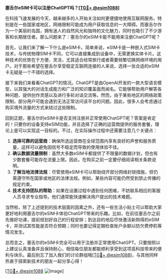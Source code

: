 **塞舌尔eSIM卡可以注册ChatGPT吗？[[TG💪+ @esim1088](https://t.me/s/esim1088)]**

在科技飞速发展的今天，越来越多的人开始关注如何更便捷地使用互联网服务。特别是在一些国家或地区，网络限制可能成为用户获取信息的一大障碍。而塞舌尔作为一个美丽的岛国，拥有迷人的自然风光和独特的文化魅力，同时也吸引了不少游客和长期居住者。那么问题来了：塞舌尔的eSIM卡能不能用来注册ChatGPT呢？

首先，让我们来了解一下什么是eSIM卡。简单来说，eSIM卡是一种嵌入式SIM卡技术，与传统物理SIM卡不同，它可以直接集成到设备中，无需更换实体卡片。这种技术的优势在于方便、灵活，尤其适合经常旅行或者需要频繁切换网络环境的用户。对于那些希望在塞舌尔享受稳定互联网连接的人来说，选择一张合适的eSIM卡无疑是一个不错的选择。

接下来我们来看看ChatGPT的情况。ChatGPT是由OpenAI开发的一款大型语言模型，以其强大的对话生成能力和广泛的知识覆盖面而闻名。它能够帮助用户解答各种问题、提供创作灵感以及进行多轮对话交流等。然而，由于某些地区的网络政策限制，部分用户可能会遇到无法正常访问该平台的问题。因此，很多人会考虑通过购买境外流量的方式来绕过这些限制。

回到正题，塞舌尔的eSIM卡是否支持注册并正常使用ChatGPT呢？答案是肯定的！只要你的设备支持eSIM功能，并且选择了正确的运营商提供的服务套餐，理论上是可以实现这一目标的。不过，在实际操作过程中还需要注意几个关键点：

1. **选择可靠的运营商**：确保所选运营商在全球范围内享有良好的声誉和服务质量，这样可以避免因信号不稳定而导致的使用体验不佳。
2. **确认数据流量限制**：虽然大多数eSIM卡都提供了不限量的数据计划，但也有少数套餐可能存在流量上限。因此，在购买之前一定要仔细阅读相关条款说明。
3. **了解当地法律法规**：尽管使用eSIM卡可以帮助绕开部分网络封锁措施，但仍需遵守所在国家或地区的法律法规。例如，某些内容可能仍然受到禁止传播的规定约束。
4. **技术支持团队的帮助**：如果在设置过程中遇到任何困难，不妨联系相应的客服人员寻求专业指导。他们通常能快速解决用户提出的技术难题。

当然啦，除了上述提到的技术层面的因素之外，还有一些生活小贴士可以帮助大家更好地利用塞舌尔的eSIM卡体验ChatGPT带来的乐趣。比如，在前往塞舌尔之前先做好功课，提前规划好自己的行程安排；到达目的地后尽快激活新购得的eSIM卡，并测试其性能是否符合预期；同时也要记得定期检查账户余额以防欠费停机等情况发生。

总而言之，塞舌尔的eSIM卡完全可以用于注册并正常使用ChatGPT。只要按照以上建议认真准备并且保持耐心，相信每位朋友都能顺利享受到这项高科技带来的便利与快乐。最后别忘了加入我们的讨论群组哦[[TG💪+ @esim1088](https://t.me/s/esim1088)]，与其他同样热衷于探索新技术的朋友一起分享心得！

[[TG💪+ @esim1088](https://t.me/s/esim1088) ![Image](https://i.postimg.cc/4NQfJmqS/Snipaste-2025-05-13-00-14-12.png)]